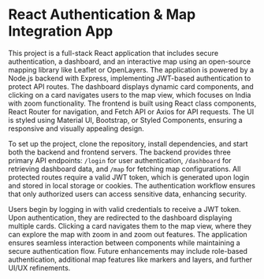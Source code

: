 # React Authentication & Map Integration App

This project is a full-stack React application that includes secure authentication, a dashboard, and an interactive map using an open-source mapping library like Leaflet or OpenLayers. The application is powered by a Node.js backend with Express, implementing JWT-based authentication to protect API routes. The dashboard displays dynamic card components, and clicking on a card navigates users to the map view, which focuses on India with zoom functionality. The frontend is built using React class components, React Router for navigation, and Fetch API or Axios for API requests. The UI is styled using Material UI, Bootstrap, or Styled Components, ensuring a responsive and visually appealing design.

To set up the project, clone the repository, install dependencies, and start both the backend and frontend servers. The backend provides three primary API endpoints: `/login` for user authentication, `/dashboard` for retrieving dashboard data, and `/map` for fetching map configurations. All protected routes require a valid JWT token, which is generated upon login and stored in local storage or cookies. The authentication workflow ensures that only authorized users can access sensitive data, enhancing security. 

Users begin by logging in with valid credentials to receive a JWT token. Upon authentication, they are redirected to the dashboard displaying multiple cards. Clicking a card navigates them to the map view, where they can explore the map with zoom in and zoom out features. The application ensures seamless interaction between components while maintaining a secure authentication flow. Future enhancements may include role-based authentication, additional map features like markers and layers, and further UI/UX refinements.

